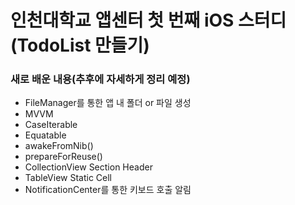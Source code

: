 # 인천대학교 앱센터 첫 번째 iOS 스터디(TodoList 만들기)

### 새로 배운 내용(추후에 자세하게 정리 예정)
- FileManager를 통한 앱 내 폴더 or 파일 생성
- MVVM
- CaseIterable
- Equatable
- awakeFromNib()
- prepareForReuse()
- CollectionView Section Header
- TableView Static Cell
- NotificationCenter를 통한 키보드 호출 알림
